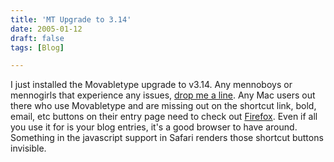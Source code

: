 ```yaml
---
title: 'MT Upgrade to 3.14'
date: 2005-01-12
draft: false
tags: [Blog]

---
```


I just installed the Movabletype upgrade to v3.14. Any mennoboys or mennogirls that experience any issues, [drop me a line](mailto:chris.enns@mac.com). Any Mac users out there who use Movabletype and are missing out on the shortcut link, bold, email, etc buttons on their entry page need to check out [Firefox](http://www.spreadfirefox.com/?q=affiliates&id=0&t=76). Even if all you use it for is your blog entries, it's a good browser to have around. Something in the javascript support in Safari renders those shortcut buttons invisible.